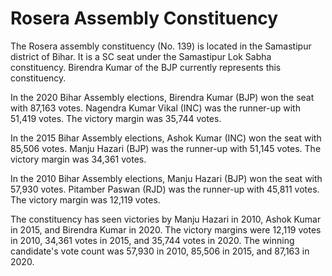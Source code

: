 # Rosera Assembly Constituency

The Rosera assembly constituency (No. 139) is located in the Samastipur district of Bihar. It is a SC seat under the Samastipur Lok Sabha constituency. Birendra Kumar of the BJP currently represents this constituency.

In the 2020 Bihar Assembly elections, Birendra Kumar (BJP) won the seat with 87,163 votes. Nagendra Kumar Vikal (INC) was the runner-up with 51,419 votes. The victory margin was 35,744 votes.

In the 2015 Bihar Assembly elections, Ashok Kumar (INC) won the seat with 85,506 votes. Manju Hazari (BJP) was the runner-up with 51,145 votes. The victory margin was 34,361 votes.

In the 2010 Bihar Assembly elections, Manju Hazari (BJP) won the seat with 57,930 votes. Pitamber Paswan (RJD) was the runner-up with 45,811 votes. The victory margin was 12,119 votes.

The constituency has seen victories by Manju Hazari in 2010, Ashok Kumar in 2015, and Birendra Kumar in 2020. The victory margins were 12,119 votes in 2010, 34,361 votes in 2015, and 35,744 votes in 2020. The winning candidate's vote count was 57,930 in 2010, 85,506 in 2015, and 87,163 in 2020.
